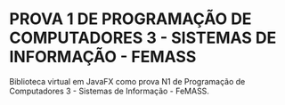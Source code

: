 # PROVA 1 DE PROGRAMAÇÃO DE COMPUTADORES 3 - SISTEMAS DE INFORMAÇÃO - FEMASS

Biblioteca virtual em JavaFX como prova N1 de Programação de Computadores 3 - Sistemas de Informação - FeMASS. 
